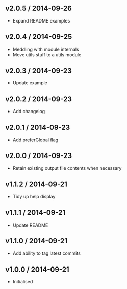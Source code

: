 ## v2.0.5 / 2014-09-26

 * Expand README examples

## v2.0.4 / 2014-09-25

 * Meddling with module internals
 * Move utils stuff to a utils module

## v2.0.3 / 2014-09-23

 * Update example

## v2.0.2 / 2014-09-23

 * Add changelog

## v2.0.1 / 2014-09-23

 * Add preferGlobal flag

## v2.0.0 / 2014-09-23

 * Retain existing output file contents when necessary

## v1.1.2 / 2014-09-21

 * Tidy up help display

## v1.1.1 / 2014-09-21

 * Update README

## v1.1.0 / 2014-09-21

 * Add ability to tag latest commits

## v1.0.0 / 2014-09-21

 * Initialised